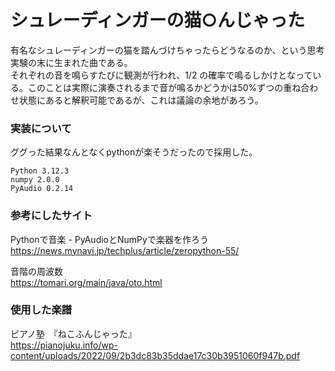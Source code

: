 # シュレーディンガーの猫○んじゃった
有名なシュレーディンガーの猫を踏んづけちゃったらどうなるのか、という思考実験の末に生まれた曲である。<br>
それぞれの音を鳴らすたびに観測が行われ、1/2 の確率で鳴るしかけとなっている。このことは実際に演奏されるまで音が鳴るかどうかは50%ずつの重ね合わせ状態にあると解釈可能であるが、これは議論の余地があろう。<br>

### 実装について
ググった結果なんとなくpythonが楽そうだったので採用した。<br>
```
Python 3.12.3
numpy 2.0.0
PyAudio 0.2.14
```

### 参考にしたサイト
Pythonで音楽 - PyAudioとNumPyで楽器を作ろう<br>
https://news.mynavi.jp/techplus/article/zeropython-55/<br>

音階の周波数<br>
https://tomari.org/main/java/oto.html<br>

### 使用した楽譜
ピアノ塾　『ねこふんじゃった』<br>
https://pianojuku.info/wp-content/uploads/2022/09/2b3dc83b35ddae17c30b3951060f947b.pdf<br>
